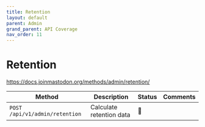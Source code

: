 ```yaml
---
title: Retention
layout: default
parent: Admin
grand_parent: API Coverage
nav_order: 11
---
```


# Retention

<a href="https://docs.joinmastodon.org/methods/admin/retention/" target="_blank">https://docs.joinmastodon.org/methods/admin/retention/</a>

| Method                         | Description              | Status | Comments | 
|--------------------------------|--------------------------|--------|----------|
| `POST /api/v1/admin/retention` | Calculate retention data | 🔴     |          |
